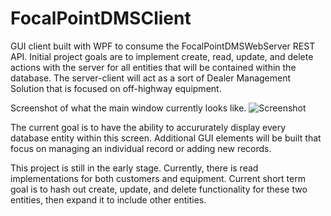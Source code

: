 # FocalPointDMSClient
GUI client built with WPF to consume the FocalPointDMSWebServer REST API.  Initial project goals are to implement create, read, update, and delete actions
with the server for all entities that will be contained within the database.  The server-client will act as a sort of Dealer Management Solution that is
focused on off-highway equipment.

Screenshot of what the main window currently looks like.
![Screenshot](https://user-images.githubusercontent.com/6564055/111844420-03e7d700-88d1-11eb-922e-3fe2998077e8.png)

The current goal is to have the ability to accururately display every database entity within this screen.  Additional GUI elements will be built that 
focus on managing an individual record or adding new records.

This project is still in the early stage.  Currently, there is read implementations for both customers and equipment.  Current short term goal is to hash out create, update, and delete functionality for these two entities, then expand it to include other entities. 
